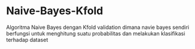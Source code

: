 # Naive-Bayes-Kfold
Algoritma Naive Bayes dengan Kfold validation dimana navie bayes sendiri berfungsi untuk menghitung suatu probabilitas dan melakukan klasifikasi terhadap dataset
